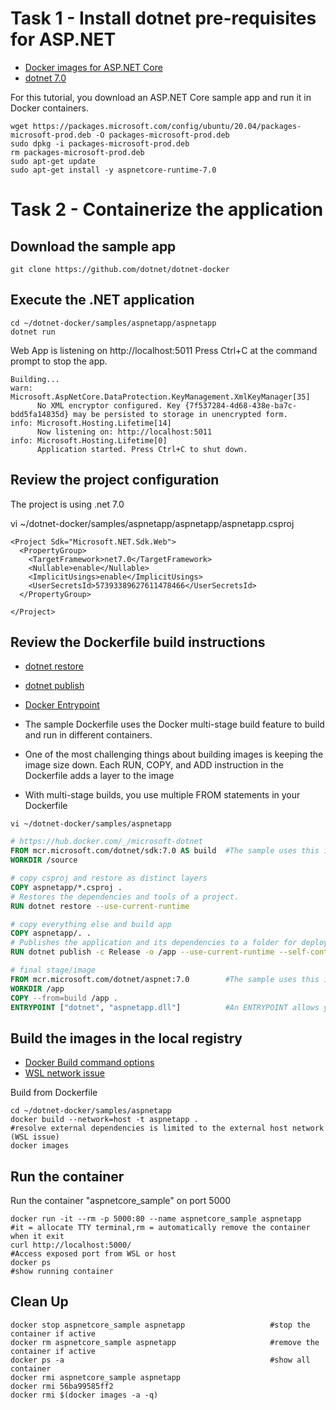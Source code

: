 # Task 1 - Install dotnet pre-requisites for ASP.NET

- [Docker images for ASP.NET Core](https://learn.microsoft.com/en-us/aspnet/core/host-and-deploy/docker/building-net-docker-images?view=aspnetcore-7.0)
- [dotnet 7.0](https://learn.microsoft.com/en-us/dotnet/core/install/linux-ubuntu#2004)

For this tutorial, you download an ASP.NET Core sample app and run it in Docker containers.

```
wget https://packages.microsoft.com/config/ubuntu/20.04/packages-microsoft-prod.deb -O packages-microsoft-prod.deb
sudo dpkg -i packages-microsoft-prod.deb
rm packages-microsoft-prod.deb
sudo apt-get update
sudo apt-get install -y aspnetcore-runtime-7.0
```

# Task 2 - Containerize the application

## Download the sample app

```
git clone https://github.com/dotnet/dotnet-docker
```

## Execute the .NET application

```
cd ~/dotnet-docker/samples/aspnetapp/aspnetapp
dotnet run
```

Web App is listening on http://localhost:5011
Press Ctrl+C at the command prompt to stop the app.

```
Building...
warn: Microsoft.AspNetCore.DataProtection.KeyManagement.XmlKeyManager[35]
      No XML encryptor configured. Key {7f537284-4d68-438e-ba7c-bdd5fa14835d} may be persisted to storage in unencrypted form.
info: Microsoft.Hosting.Lifetime[14]
      Now listening on: http://localhost:5011
info: Microsoft.Hosting.Lifetime[0]
      Application started. Press Ctrl+C to shut down.
```

## Review the project configuration

The project is using .net 7.0

vi ~/dotnet-docker/samples/aspnetapp/aspnetapp/aspnetapp.csproj
```
<Project Sdk="Microsoft.NET.Sdk.Web">
  <PropertyGroup>
    <TargetFramework>net7.0</TargetFramework>
    <Nullable>enable</Nullable>
    <ImplicitUsings>enable</ImplicitUsings>
    <UserSecretsId>57393389627611478466</UserSecretsId>
  </PropertyGroup>

</Project>
```

## Review the Dockerfile build instructions

- [dotnet restore](https://learn.microsoft.com/en-us/dotnet/core/tools/dotnet-restore)
- [dotnet publish](https://learn.microsoft.com/en-us/dotnet/core/tools/dotnet-publish)
- [Docker Entrypoint](https://docs.docker.com/engine/reference/builder/)

- The sample Dockerfile uses the Docker multi-stage build feature to build and run in different containers.
- One of the most challenging things about building images is keeping the image size down. Each RUN, COPY, and ADD instruction in the Dockerfile adds a layer to the image
- With multi-stage builds, you use multiple FROM statements in your Dockerfile

```
vi ~/dotnet-docker/samples/aspnetapp
```

```Dockerfile
# https://hub.docker.com/_/microsoft-dotnet
FROM mcr.microsoft.com/dotnet/sdk:7.0 AS build  #The sample uses this image for building the app. The image contains the .NET SDK 
WORKDIR /source

# copy csproj and restore as distinct layers
COPY aspnetapp/*.csproj .
# Restores the dependencies and tools of a project.
RUN dotnet restore --use-current-runtime

# copy everything else and build app
COPY aspnetapp/. .
# Publishes the application and its dependencies to a folder for deployment to a hosting system
RUN dotnet publish -c Release -o /app --use-current-runtime --self-contained false --no-restore #

# final stage/image
FROM mcr.microsoft.com/dotnet/aspnet:7.0        #The sample uses this image for running the app. The image contains the ASP.NET Core runtime and librarie
WORKDIR /app
COPY --from=build /app .
ENTRYPOINT ["dotnet", "aspnetapp.dll"]          #An ENTRYPOINT allows you to configure a container that will run as an executable
```

## Build the images in the local registry

- [Docker Build command options](https://docs.docker.com/engine/reference/commandline/build/)
- [WSL network issue](https://stackoverflow.com/questions/50039331/unable-to-load-the-service-index-for-source-https-api-nuget-org-v3-index-json)

Build from Dockerfile

```
cd ~/dotnet-docker/samples/aspnetapp
docker build --network=host -t aspnetapp .                              #resolve external dependencies is limited to the external host network (WSL issue)
docker images
```

## Run the container

Run the container "aspnetcore_sample" on port 5000

```
docker run -it --rm -p 5000:80 --name aspnetcore_sample aspnetapp       #it = allocate TTY terminal,rm = automatically remove the container when it exit
curl http://localhost:5000/                                             #Access exposed port from WSL or host
docker ps                                                               #show running container
```

## Clean Up
```
docker stop aspnetcore_sample aspnetapp                   #stop the container if active
docker rm aspnetcore_sample aspnetapp                     #remove the container if active
docker ps -a                                              #show all container
docker rmi aspnetcore_sample aspnetapp 
docker rmi 56ba99585ff2
docker rmi $(docker images -a -q)
```

